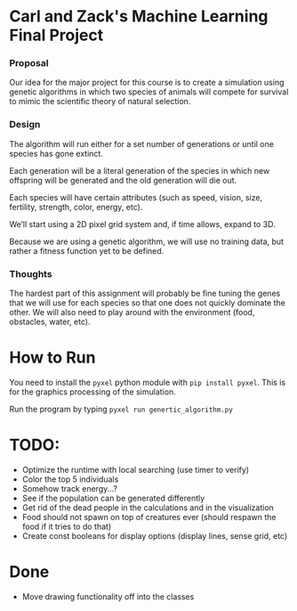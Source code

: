 # Carl and Zack's Machine Learning Final Project

### Proposal

Our idea for the major project for this course is to create a simulation using genetic algorithms in which two species of animals will compete for survival to mimic the scientific theory of natural selection.

### Design

The algorithm will run either for a set number of generations or until one species has gone extinct.

Each generation will be a literal generation of the species in which new offspring will be generated and the old generation will die out.

Each species will have certain attributes (such as speed, vision, size, fertility, strength, color, energy, etc).

We’ll start using a 2D pixel grid system and, if time allows, expand to 3D.

Because we are using a genetic algorithm, we will use no training data, but rather a fitness function yet to be defined.

### Thoughts

The hardest part of this assignment will probably be fine tuning the genes that we will use for each species so that one does not quickly dominate the other. We will also need to play around with the environment (food, obstacles, water, etc).

# How to Run

You need to install the `pyxel` python module with `pip install pyxel`. This is for the graphics processing of the simulation.

Run the program by typing `pyxel run genertic_algorithm.py`

# TODO:

-   Optimize the runtime with local searching (use timer to verify)
-   Color the top 5 individuals
-   Somehow track energy...?
-   See if the population can be generated differently
-   Get rid of the dead people in the calculations and in the visualization
-   Food should not spawn on top of creatures ever (should respawn the food if it tries to do that)
-   Create const booleans for display options (display lines, sense grid, etc)

# Done

-   Move drawing functionality off into the classes

